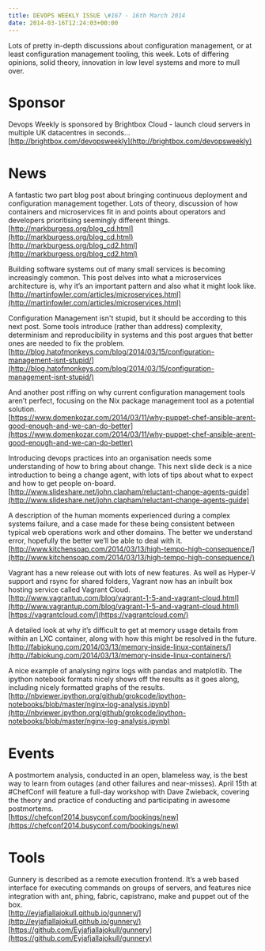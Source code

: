```yaml
---
title: DEVOPS WEEKLY ISSUE \#167 - 16th March 2014 
date: 2014-03-16T12:24:03+00:00
---
```


Lots of pretty in-depth discussions about configuration management, or at least configuration management tooling, this week. Lots of differing opinions, solid theory, innovation in low level systems and more to mull over.


Sponsor
======

Devops Weekly is sponsored by Brightbox Cloud - launch cloud servers in multiple UK datacentres in seconds...
<br>[http://brightbox.com/devopsweekly](http://brightbox.com/devopsweekly)


News
====

A fantastic two part blog post about bringing continuous deployment and configuration management together. Lots of theory, discussion of how containers and microservices fit in and points about operators and developers prioritising seemingly different things.
<br>[http://markburgess.org/blog_cd.html](http://markburgess.org/blog_cd.html)
<br>[http://markburgess.org/blog_cd2.html](http://markburgess.org/blog_cd2.html)


Building software systems out of many small services is becoming increasingly common. This post delves into what a microservices architecture is, why it’s an important pattern and also what it might look like.
<br>[http://martinfowler.com/articles/microservices.html](http://martinfowler.com/articles/microservices.html)


Configuration Management isn't stupid, but it should be according to this next post. Some tools introduce (rather than address) complexity, determinism and reproducibility in systems and this post argues that better ones are needed to fix the problem.
<br>[http://blog.hatofmonkeys.com/blog/2014/03/15/configuration-management-isnt-stupid/](http://blog.hatofmonkeys.com/blog/2014/03/15/configuration-management-isnt-stupid/)


And another post riffing on why current configuration management tools aren’t perfect, focusing on the Nix package management tool as a potential solution.
<br>[https://www.domenkozar.com/2014/03/11/why-puppet-chef-ansible-arent-good-enough-and-we-can-do-better](https://www.domenkozar.com/2014/03/11/why-puppet-chef-ansible-arent-good-enough-and-we-can-do-better)


Introducing devops practices into an organisation needs some understanding of how to bring about change. This next slide deck is a nice introduction to being a change agent, with lots of tips about what to expect and how to get people on-board.
<br>[http://www.slideshare.net/john.clapham/reluctant-change-agents-guide](http://www.slideshare.net/john.clapham/reluctant-change-agents-guide)


A description of the human moments experienced during a complex systems failure, and a case made for these being consistent between typical web operations work and other domains. The better we understand error, hopefully the better we’ll be able to deal with it.
<br>[http://www.kitchensoap.com/2014/03/13/high-tempo-high-consequence/](http://www.kitchensoap.com/2014/03/13/high-tempo-high-consequence/)


Vagrant has a new release out with lots of new features. As well as Hyper-V support and rsync for shared folders, Vagrant now has an inbuilt box hosting service called Vagrant Cloud.
<br>[http://www.vagrantup.com/blog/vagrant-1-5-and-vagrant-cloud.html](http://www.vagrantup.com/blog/vagrant-1-5-and-vagrant-cloud.html)
<br>[https://vagrantcloud.com/](https://vagrantcloud.com/)


A detailed look at why it’s difficult to get at memory usage details from within an LXC container, along with how this might be resolved in the future.
<br>[http://fabiokung.com/2014/03/13/memory-inside-linux-containers/](http://fabiokung.com/2014/03/13/memory-inside-linux-containers/)


A nice example of analysing nginx logs with pandas and matplotlib. The ipython notebook formats nicely shows off the results as it goes along, including nicely formatted graphs of the results.
<br>[http://nbviewer.ipython.org/github/grokcode/ipython-notebooks/blob/master/nginx-log-analysis.ipynb](http://nbviewer.ipython.org/github/grokcode/ipython-notebooks/blob/master/nginx-log-analysis.ipynb)


Events
=====

A postmortem analysis, conducted in an open, blameless way, is the best way to learn from outages (and other failures and near-misses). April 15th at #ChefConf will feature a full-day workshop with Dave Zwieback, covering the theory and practice of conducting and participating in awesome postmortems.
<br>[https://chefconf2014.busyconf.com/bookings/new](https://chefconf2014.busyconf.com/bookings/new)


Tools
====

Gunnery is described as a remote execution frontend. It’s a web based interface for executing commands on groups of servers, and features nice integration with ant, phing, fabric, capistrano, make and puppet out of the box.
<br>[http://eyjafjallajokull.github.io/gunnery/](http://eyjafjallajokull.github.io/gunnery/)
<br>[https://github.com/Eyjafjallajokull/gunnery](https://github.com/Eyjafjallajokull/gunnery)



